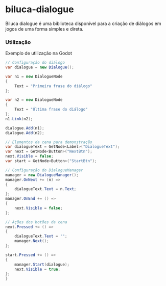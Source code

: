 # biluca-dialogue

Biluca dialogue é uma biblioteca disponível para a criação de diálogos em jogos de uma forma simples e direta.

### Utilização

Exemplo de utilização na Godot

```csharp
// Configuração do diálogo
var dialogue = new Dialogue();

var n1 = new DialogueNode
{
    Text = "Primeira frase do diálogo"
};

var n2 = new DialogueNode
{
    Text = "Última frase do diálogo"
};
n1.Link(n2);

dialogue.Add(n1);
dialogue.Add(n2);

// Elementos da cena para demonstração
var dialogueText = GetNode<Label>("DialogueText");
var next = GetNode<Button>("NextBtn");
next.Visible = false;
var start = GetNode<Button>("StartBtn");

// Configuração do DialogueManager
manager = new DialogueManager();
manager.OnNext += (n) =>
{
    dialogueText.Text = n.Text;
};
manager.OnEnd += () =>
{
    next.Visible = false;
};

// Ações dos botões da cena
next.Pressed += () =>
{
    dialogueText.Text = "";
    manager.Next();
};

start.Pressed += () =>
{
    manager.Start(dialogue);
    next.Visible = true;
};
}
```